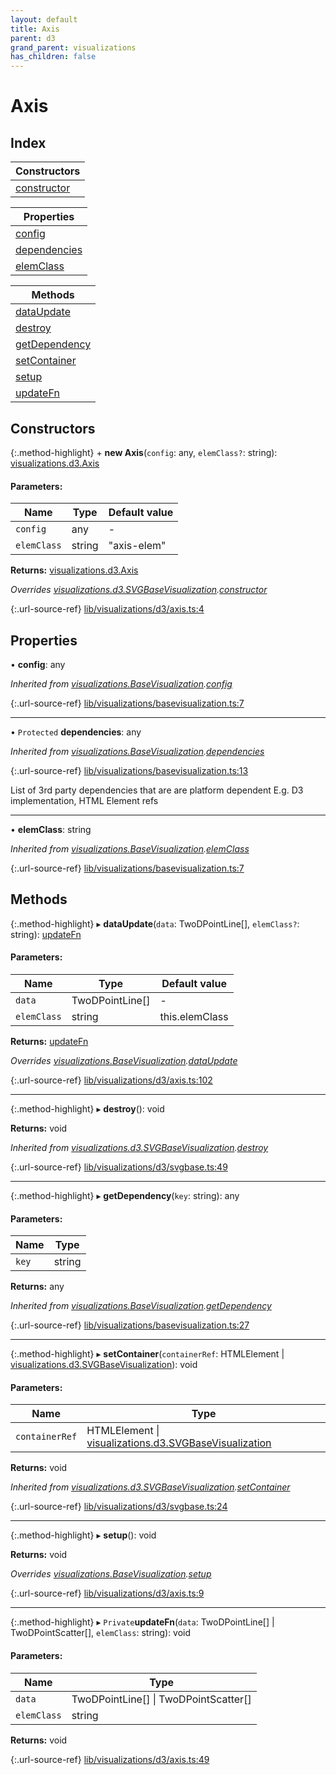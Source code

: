 ```yaml
---
layout: default
title: Axis
parent: d3
grand_parent: visualizations
has_children: false
---
```


# Axis

## Index

| Constructors |
|-----------|
| [constructor](#constructor) |

| Properties |
|-----------|
| [config](#config) |
| [dependencies](#dependencies) |
| [elemClass](#elemclass) |

| Methods |
|-----------|
| [dataUpdate](#dataupdate) |
| [destroy](#destroy) |
| [getDependency](#getdependency) |
| [setContainer](#setcontainer) |
| [setup](#setup) |
| [updateFn](#updatefn) |

## Constructors

{:.method-highlight}
\+ **new Axis**(`config`: any, `elemClass?`: string): [visualizations.d3.Axis](../visualizations_d3_axis)

#### Parameters:

Name | Type | Default value |
------ | ------ | ------ |
`config` | any | - |
`elemClass` | string | "axis-elem" |

**Returns:** [visualizations.d3.Axis](../visualizations_d3_axis)

*Overrides [visualizations.d3.SVGBaseVisualization](../visualizations_d3_svgbasevisualization).[constructor](../visualizations_d3_svgbasevisualization#constructor)*

{:.url-source-ref}
[lib/visualizations/d3/axis.ts:4](https://github.com/ascentcore/dataspot/blob/eafb62e/lib/visualizations/d3/axis.ts#L4)

## Properties

•  **config**: any

*Inherited from [visualizations.BaseVisualization](../visualizations_basevisualization).[config](../visualizations_basevisualization#config)*

{:.url-source-ref}
[lib/visualizations/basevisualization.ts:7](https://github.com/ascentcore/dataspot/blob/eafb62e/lib/visualizations/basevisualization.ts#L7)

___

• `Protected` **dependencies**: any

*Inherited from [visualizations.BaseVisualization](../visualizations_basevisualization).[dependencies](../visualizations_basevisualization#dependencies)*

{:.url-source-ref}
[lib/visualizations/basevisualization.ts:13](https://github.com/ascentcore/dataspot/blob/eafb62e/lib/visualizations/basevisualization.ts#L13)

List of 3rd party dependencies that are are platform dependent
E.g. D3 implementation, HTML Element refs

___

•  **elemClass**: string

*Inherited from [visualizations.BaseVisualization](../visualizations_basevisualization).[elemClass](../visualizations_basevisualization#elemclass)*

{:.url-source-ref}
[lib/visualizations/basevisualization.ts:7](https://github.com/ascentcore/dataspot/blob/eafb62e/lib/visualizations/basevisualization.ts#L7)

## Methods

{:.method-highlight}
▸ **dataUpdate**(`data`: TwoDPointLine[], `elemClass?`: string): [updateFn](../visualizations_d3_axis#updatefn)

#### Parameters:

Name | Type | Default value |
------ | ------ | ------ |
`data` | TwoDPointLine[] | - |
`elemClass` | string | this.elemClass |

**Returns:** [updateFn](../visualizations_d3_axis#updatefn)

*Overrides [visualizations.BaseVisualization](../visualizations_basevisualization).[dataUpdate](../visualizations_basevisualization#dataupdate)*

{:.url-source-ref}
[lib/visualizations/d3/axis.ts:102](https://github.com/ascentcore/dataspot/blob/eafb62e/lib/visualizations/d3/axis.ts#L102)

___

{:.method-highlight}
▸ **destroy**(): void

**Returns:** void

*Inherited from [visualizations.d3.SVGBaseVisualization](../visualizations_d3_svgbasevisualization).[destroy](../visualizations_d3_svgbasevisualization#destroy)*

{:.url-source-ref}
[lib/visualizations/d3/svgbase.ts:49](https://github.com/ascentcore/dataspot/blob/eafb62e/lib/visualizations/d3/svgbase.ts#L49)

___

{:.method-highlight}
▸ **getDependency**(`key`: string): any

#### Parameters:

Name | Type |
------ | ------ |
`key` | string |

**Returns:** any

*Inherited from [visualizations.BaseVisualization](../visualizations_basevisualization).[getDependency](../visualizations_basevisualization#getdependency)*

{:.url-source-ref}
[lib/visualizations/basevisualization.ts:27](https://github.com/ascentcore/dataspot/blob/eafb62e/lib/visualizations/basevisualization.ts#L27)

___

{:.method-highlight}
▸ **setContainer**(`containerRef`: HTMLElement \| [visualizations.d3.SVGBaseVisualization](../visualizations_d3_svgbasevisualization)): void

#### Parameters:

Name | Type |
------ | ------ |
`containerRef` | HTMLElement \| [visualizations.d3.SVGBaseVisualization](../visualizations_d3_svgbasevisualization) |

**Returns:** void

*Inherited from [visualizations.d3.SVGBaseVisualization](../visualizations_d3_svgbasevisualization).[setContainer](../visualizations_d3_svgbasevisualization#setcontainer)*

{:.url-source-ref}
[lib/visualizations/d3/svgbase.ts:24](https://github.com/ascentcore/dataspot/blob/eafb62e/lib/visualizations/d3/svgbase.ts#L24)

___

{:.method-highlight}
▸ **setup**(): void

**Returns:** void

*Overrides [visualizations.BaseVisualization](../visualizations_basevisualization).[setup](../visualizations_basevisualization#setup)*

{:.url-source-ref}
[lib/visualizations/d3/axis.ts:9](https://github.com/ascentcore/dataspot/blob/eafb62e/lib/visualizations/d3/axis.ts#L9)

___

{:.method-highlight}
▸ `Private`**updateFn**(`data`: TwoDPointLine[] \| TwoDPointScatter[], `elemClass`: string): void

#### Parameters:

Name | Type |
------ | ------ |
`data` | TwoDPointLine[] \| TwoDPointScatter[] |
`elemClass` | string |

**Returns:** void

{:.url-source-ref}
[lib/visualizations/d3/axis.ts:49](https://github.com/ascentcore/dataspot/blob/eafb62e/lib/visualizations/d3/axis.ts#L49)
